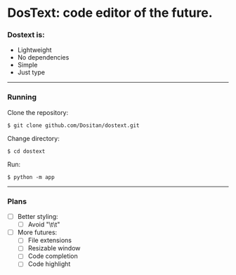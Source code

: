 # DosText: code editor of the future.

### Dostext is:
- Lightweight
- No dependencies
- Simple
- Just type

---

### Running
Clone the repository:

    $ git clone github.com/Dositan/dostext.git

Change directory:

    $ cd dostext

Run:

    $ python -m app

---

### Plans
- [ ] Better styling:
    - [ ] Avoid "\t\t"
- [ ] More futures:
    - [ ] File extensions
    - [ ] Resizable window
    - [ ] Code completion
    - [ ] Code highlight